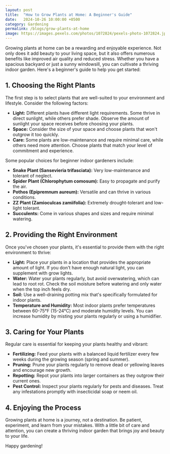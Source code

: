 ```yaml
---
layout: post
title:  "How to Grow Plants at Home: A Beginner's Guide"
date:   2024-10-26 10:00:00 +0500
category: Gardening
permalink: /blogs/grow-plants-at-home
image: https://images.pexels.com/photos/1072824/pexels-photo-1072824.jpeg
---
```


Growing plants at home can be a rewarding and enjoyable experience. Not only does it add beauty to your living space, but it also offers numerous benefits like improved air quality and reduced stress. Whether you have a spacious backyard or just a sunny windowsill, you can cultivate a thriving indoor garden. Here's a beginner's guide to help you get started:

## 1. Choosing the Right Plants

The first step is to select plants that are well-suited to your environment and lifestyle. Consider the following factors:

*   **Light:** Different plants have different light requirements. Some thrive in direct sunlight, while others prefer shade. Observe the amount of sunlight your space receives before choosing your plants.
*   **Space:** Consider the size of your space and choose plants that won't outgrow it too quickly.
*   **Care:** Some plants are low-maintenance and require minimal care, while others need more attention. Choose plants that match your level of commitment and experience.

Some popular choices for beginner indoor gardeners include:

*   **Snake Plant (Sansevieria trifasciata):** Very low-maintenance and tolerant of neglect.
*   **Spider Plant (Chlorophytum comosum):** Easy to propagate and purify the air.
*   **Pothos (Epipremnum aureum):** Versatile and can thrive in various conditions.
*   **ZZ Plant (Zamioculcas zamiifolia):** Extremely drought-tolerant and low-light tolerant.
*   **Succulents:** Come in various shapes and sizes and require minimal watering.

## 2. Providing the Right Environment

Once you've chosen your plants, it's essential to provide them with the right environment to thrive:

*   **Light:** Place your plants in a location that provides the appropriate amount of light. If you don't have enough natural light, you can supplement with grow lights.
*   **Water:** Water your plants regularly, but avoid overwatering, which can lead to root rot. Check the soil moisture before watering and only water when the top inch feels dry.
*   **Soil:** Use a well-draining potting mix that's specifically formulated for indoor plants.
*   **Temperature and Humidity:** Most indoor plants prefer temperatures between 60-75°F (15-24°C) and moderate humidity levels. You can increase humidity by misting your plants regularly or using a humidifier.

## 3. Caring for Your Plants

Regular care is essential for keeping your plants healthy and vibrant:

*   **Fertilizing:** Feed your plants with a balanced liquid fertilizer every few weeks during the growing season (spring and summer).
*   **Pruning:** Prune your plants regularly to remove dead or yellowing leaves and encourage new growth.
*   **Repotting:** Repot your plants into larger containers as they outgrow their current ones.
*   **Pest Control:** Inspect your plants regularly for pests and diseases. Treat any infestations promptly with insecticidal soap or neem oil.

## 4. Enjoying the Process

Growing plants at home is a journey, not a destination. Be patient, experiment, and learn from your mistakes. With a little bit of care and attention, you can create a thriving indoor garden that brings joy and beauty to your life.

Happy gardening!
